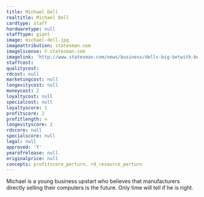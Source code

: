 ```yaml
---
title: Michael Dell
realtitle: Michael Dell
cardtype: staff
hardwaretype: null
stafftype: giant
image: michael-dell.jpg
imageattribution: statesman.com
imagelicense: © statesman.com
imagelink: 'http://www.statesman.com/news/business/dells-big-betwith-buyout-plan-founder-of-computer-/nWKym/'
staffcost:
qualitycost:
rdcost: null
marketingcost: null
longevitycost: null
moneycost: 2
loyaltycost: null
specialcost: null
loyaltyscore: 1
profitscore: 2
profitlength: ∞
longevityscore: 2
rdscore: null
specialscore: null
legal: null
approved: 'Y'
yearofrelease: null
originalprice: null
concepts: profitscore_perturn, rd_resource_perturn
---
```


Michael is a young business upstart who believes that manufacturers directly selling their computers is the future. Only time will tell if he is right.
